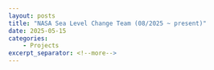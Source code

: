 ```yaml
---
layout: posts
title: "NASA Sea Level Change Team (08/2025 ~ present)"
date: 2025-05-15
categories: 
    - Projects
excerpt_separator: <!--more-->
---
```

<!-- This project aims to develop jamming techniques to counter hostile SAR, with a particular focus on deceptive jamming methods. -->

<!-- <p style="font-size: 0.85em;"><strong>Selected paper:</strong> Deceptive Jamming for Spaceborne SAR Using Estimated Signal Parameters and Intercepted Signal Phase</p> -->

<!--more-->

<!-- **Read Full Result:** [Link](https://docs.google.com/document/d/1rWKCSkOKmPRPBM0n_r1MbVM_oO_VKBiP55BsrA7BEbQ/edit?usp=sharing) -->